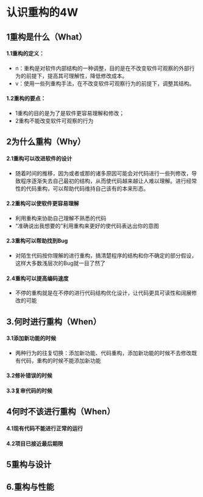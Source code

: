 # 认识重构的4W
## 1重构是什么（What）
#### 1.1重构的定义：
* n：重构是对软件内部结构的一种调整，目的是在不改变软件可观察的外部行为的前提下，提高其可理解性，降低修改成本。
* v：使用一些列重构手法，在不改变软件可观察行为的前提下，调整其结构。
#### 1.2重构的要点：
* 1重构的目的是为了是软件更容易理解和修改；
* 2重构不能改变软件可观察的行为
## 2为什么重构（Why）
#### 2.1重构可以改进软件的设计
*  随着时间的推移，因为或者或那的诸多原因可能会对代码进行一些列修改，导致程序逐渐失去自己最初的结构，从而使代码越来越让人难以理解。进行经常性的代码重构，可以帮助代码维持自己该有的本来形态。
#### 2.2重构可以使软件更容易理解
 *  利用重构来协助自己理解不熟悉的代码
 *  “准确说出我想要的”利用重构来更好的使代码表达出你的意图
#### 2.3重构可以帮助找到Bug
 *  对陌生代码按你理解的进行重构，搞清楚程序的结构和你不确定的部分假设，这样大多数浅层次的Bug就一目了然了
#### 2.4重构可以提高编码速度
 *   不停的重构就是在不停的进行代码结构优化设计，让代码更具可读性和阔展修改的可能
## 3.何时进行重构（When） 
#### 3.1添加新功能的时候
* 两种行为的往复切换：添加新功能、代码重构，添加新功能的时候不去修改既有代码，重构的时候不能添加新功能
#### 3.2修补错误的时候
#### 3.3复审代码的时候
## 4何时不该进行重构（When）
#### 4.1现有代码不能进行正常的运行

#### 4.2项目已接近最后期限
## 5重构与设计
## 6.重构与性能
